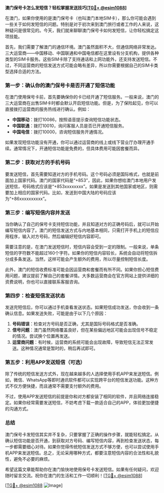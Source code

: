 **澳门保号卡怎么发短信？轻松掌握发送技巧[[TG💪+ @esim1088](https://t.me/s/esim1088)]**

在澳门，如果你使用的是澳门保号卡（也叫澳门本地SIM卡），那么你可能会遇到一些关于如何发短信的问题。特别是对于初次来到澳门旅行或者工作的人来说，这种疑问是很常见的。今天，我们就来聊聊澳门保号卡如何发短信，让你轻松搞定这项技能。

首先，我们需要了解澳门的通信环境。澳门虽然面积不大，但通信网络非常发达。三大运营商——中国移动、中国联通和中国电信都在这里设有分支机构，提供各种类型的SIM卡服务。这些SIM卡除了支持通话和上网功能外，还支持发送短信。不过，不同运营商的短信发送方式可能会略有差异，所以你需要根据自己的SIM卡类型选择合适的方法。

### **第一步：确认你的澳门保号卡是否开通了短信功能**

在澳门使用保号卡前，首先要确保你的卡已经开通了短信服务。一般来说，澳门的三大运营商在出售SIM卡时都会默认开启短信功能。但是，为了保险起见，你可以直接拨打运营商的服务热线进行确认。例如：

- **中国移动**：拨打10086，按照语音提示查询短信功能状态。
- **中国联通**：拨打10010，询问客服人员是否已开通短信服务。
- **中国电信**：拨打10000，咨询短信服务开通情况。

如果发现短信功能没有开通，你可以通过运营商的线上或线下营业厅办理开通手续。通常情况下，开通短信功能是免费的，但具体费用可能因套餐而异。

### **第二步：获取对方的手机号码**

要发送短信，首先需要知道对方的手机号码。这个号码必须是国际格式，也就是前面加上国家代码。澳门的国家代码是“+853”，因此，如果你想给澳门本地用户发送短信，号码格式应该是“+853xxxxxxxx”。如果是发送到其他国家或地区，则需要加上相应的国家代码。比如，发送到中国大陆的号码应该为“+86xxxxxxxxxx”。

### **第三步：编写短信内容并发送**

当你确认了自己的保号卡支持短信功能，并且知道对方的正确号码后，就可以开始编写短信内容了。澳门的短信发送方式与内地基本相同，只需打开手机上的短信应用程序，输入对方号码，然后编辑好短信内容即可。

需要注意的是，在澳门发送短信时，短信内容会受到一定的限制。一般来说，单条短信的字符数不能超过160个字符。如果你的短信内容较长，系统会自动将短信拆分成多条发送。当然，这样可能会产生额外的费用，所以尽量控制短信长度。

此外，澳门的短信收费标准可能会因运营商和套餐而有所不同。如果你担心短信费用问题，建议提前了解自己的套餐详情。大多数运营商会在官方网站上提供详细的资费说明，你也可以直接联系客服咨询。

### **第四步：检查短信发送状态**

发送完短信后，你可以通过手机查看发送状态。如果短信成功发送，你会收到一条确认信息。如果发送失败，可能是由于以下几个原因：

1. **号码错误**：检查对方号码是否正确，尤其是国际号码格式是否准确。
2. **信号问题**：澳门虽然网络覆盖良好，但在某些偏远地区可能会出现信号不稳定的情况。尝试换个位置再发送。
3. **运营商问题**：有时候，运营商的系统可能会出现故障，导致短信无法正常发送。这种情况通常是暂时的，稍后再试即可。

### **第五步：利用APP发送短信（可选）**

除了传统的短信发送方式外，现在越来越多的人选择使用手机APP来发送短信。例如，微信、WhatsApp等即时通讯软件都可以实现跨平台的短信发送功能。这种方式不仅方便快捷，而且通常不需要支付额外的费用。

不过，使用APP发送短信的前提是你和对方都安装了相同的软件，并且网络连接稳定。如果你经常需要发送短信，不妨考虑下载一款适合自己的APP，体验更加便捷的沟通方式。

### **总结**

澳门保号卡发短信其实并不复杂，只要掌握了正确的操作步骤，就能轻松搞定。从确认短信功能是否开通，到获取对方号码、编写短信内容，再到检查发送状态，每一步都需要细心对待。如果你觉得传统短信发送方式不够方便，也可以尝试使用手机APP来发送短信。总之，无论采用哪种方式，都要注意短信内容的合法性和礼貌性，避免不必要的麻烦。

希望这篇文章能帮助你在澳门愉快地使用保号卡发送短信。如果有任何疑问，欢迎随时留言交流。祝你在澳门的生活和工作一切顺利！[[TG💪+ @esim1088](https://t.me/s/esim1088)]

[[TG💪+ @esim1088](https://t.me/s/esim1088) ![Image](https://i.postimg.cc/4NQfJmqS/Snipaste-2025-05-13-00-14-12.png)]